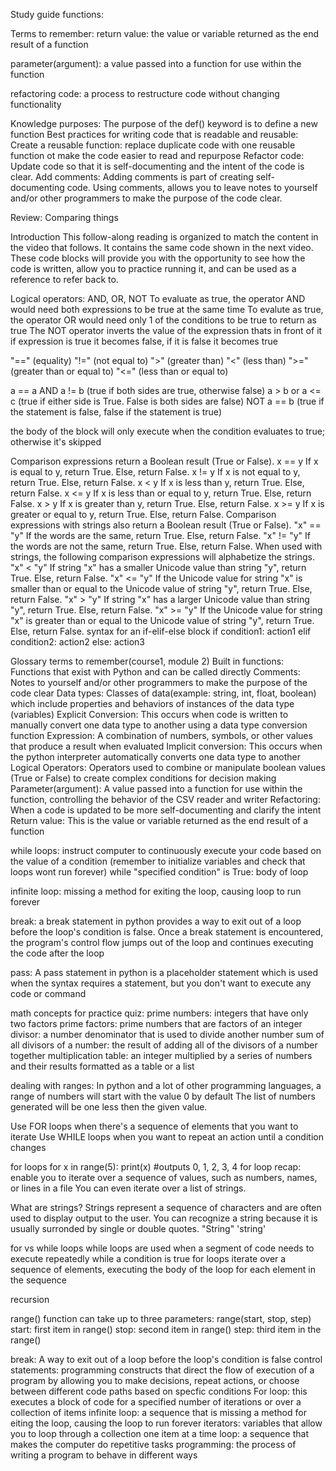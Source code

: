 Study guide functions: 

Terms to remember: 
return value: the value or variable returned as the end result of a function

parameter(argument): a value passed into a function for use within the function

refactoring code: a process to restructure code without changing functionality


Knowledge purposes:
The purpose of the def() keyword is to define a new function
Best practices for writing code that is readable and reusable: 
Create a reusable function: replace duplicate code with one reusable function ot make the code easier to read and repurpose
Refactor code: Update code so that it is self-documenting and the intent of the code is clear.
Add comments: Adding comments is part of creating self-documenting code. Using comments, allows you to leave notes to yourself and/or other programmers to make the purpose of the code clear. 


Review: Comparing things

Introduction
This follow-along reading is organized to match the content in the video that follows. It contains the same code shown in the next video. These code blocks will provide you with the opportunity to see how the code is written, allow you to practice running it, and can be used as a reference to refer back to. 

Logical operators: AND, OR, NOT
To evaluate as true, the operator AND would need both expressions to be true at the same time
To evalute as true, the operator OR would need only 1 of the conditions to be true to return as true
The NOT operator inverts the value of the expression thats in front of it
if expression is true it becomes false, if it is false it becomes true

"==" (equality)
"!=" (not equal to) 
">" (greater than)
"<" (less than)
">=" (greater than or equal to)
"<=" (less than or equal to) 

a == a AND a != b (true if both sides are true, otherwise false)
a > b or a <= c (true if either side is True. False is both sides are false)
NOT a == b (true if the statement is false, false if the statement is true) 

the body of the block will only execute when the condition evaluates to true; otherwise it's skipped

Comparison expressions return a Boolean result (True or False). 
x == y        If x is equal to y, return True. Else, return False.
x != y         If x is not equal to y, return True. Else, return False.
x < y          If x is less than y, return True. Else, return False.
x <= y        If x is less than or equal to y, return True. Else, return False.
x > y          If x is greater than y, return True. Else, return False.
x >= y        If x is greater or equal to y, return True. Else, return False.
Comparison expressions with strings also return a Boolean result (True or False).
"x" == "y"  If the words are the same, return True. Else, return False.
"x" != "y"   If the words are not the same, return True. Else, return False.
When used with strings, the following comparison expressions will alphabetize the strings.
"x" < "y"   	If string "x"  has a smaller Unicode value than string "y", return True.  Else, return False.
"x" <= "y" 	If the Unicode value for string "x" is smaller than or equal to the Unicode value of string "y", return True. Else, return False.
"x" > "y"    	If string "x" has a larger Unicode value than string "y", return True. Else, return False.
"x" >= "y"  	If the Unicode value for string "x" is greater than or equal to the Unicode value of string "y", return True. Else, return False.
syntax for an if-elif-else block
if condition1: 
    action1
elif condition2: 
    action2
else:
    action3

Glossary terms to remember(course1, module 2) 
Built in functions: Functions that exist with Python and can be called directly
Comments: Notes to yourself and/or other programmers to make the purpose of the code clear
Data types: Classes of data(example: string, int, float, boolean) which include properties and behaviors of instances of the data type (variables)
Explicit Conversion: This occurs when code is written to manually convert one data type to another using a data type conversion function
Expression: A combination of numbers, symbols, or other values that produce a result when evaluated
Implicit conversion: This occurs when the python interpreter automatically converts one data type to another
Logical Operators: Operators used to combine or manipulate boolean values (True or False) to create complex conditions for decision making
Parameter(argument): A value passed into a function for use within the function, controlling the behavior of the CSV reader and writer
Refactoring: When a code is updated to be more self-documenting and clarify the intent
Return value: This is the value or variable returned as the end result of a function

while loops: instruct computer to continuously execute your code based on the value of a condition
(remember to initialize variables and check that loops wont run forever) 
while "specified condition" is True:
    body of loop

infinite loop: missing a method for exiting the loop, causing loop to run forever

break: a break statement in python provides a way to exit out of a loop before the loop's condition is false. Once a break statement is encountered, the program's control flow jumps out of the loop and continues executing the code after the loop

pass: A pass statement in python is a placeholder statement which is used when the syntax requires a statement, but you don't want to execute any code or command

math concepts for practice quiz: 
prime numbers: integers that have only two factors
prime factors: prime numbers that are factors of an integer
divisor: a number denominator that is used to divide another number
sum of all divisors of a number: the result of adding all of the divisors of a number together
multiplication table: an integer multiplied by a series of numbers and their results formatted as a table or a list

dealing with ranges: In python and a lot of other programming languages, a range of numbers will start with the value 0 by default
The list of numbers generated will be one less then the given value.

Use FOR loops when there's a sequence of elements that you want to iterate
Use WHILE loops when you want to repeat an action until a condition changes

for loops
for x in range(5): 
    print(x) #outputs 0, 1, 2, 3, 4
for loop recap: enable you to iterate over a sequence of values, such as numbers, names, or lines in a file
You can even iterate over a list of strings.

What are strings?
Strings represent a sequence of characters and are often used to display output to the user. 
You can recognize a string because it is usually surronded by single or double quotes. "String" 'string' 

for vs while loops
while loops are used when a segment of code needs to execute repeatedly while a condition is true
for loops iterate over a sequence of elements, executing the body of the loop for each element in the sequence

recursion

range() function can take up to three parameters: range(start, stop, step)
start: first item in range()
stop: second item in range()
step: third item in the range() 

break: A way to exit out of a loop before the loop's condition is false
control statements: programming constructs that direct the flow of execution of a program by allowing you to make decisions, repeat actions, or choose between different code paths based on specfic conditions
For loop: this executes a block of code for a specified number of iterations or over a collection of items
infinite loop: a sequence that is missing a method for eiting the loop, causing the loop to run forever
iterators: variables that allow you to loop through a collection one item at a time
loop: a sequence that makes the computer do repetitive tasks
programming: the process of writing a program to behave in different ways


